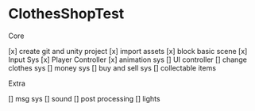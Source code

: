 # ClothesShopTest

Core

[x] create git and unity project
[x] import assets 
[x] block basic scene
[x] Input Sys
[x] Player Controller
[x] animation sys
[] UI controller
[] change clothes sys
[] money sys
[] buy and sell sys
[] collectable items

Extra

[] msg sys
[] sound
[] post processing
[] lights
